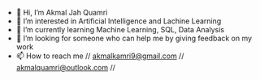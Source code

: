 - 👋 Hi, I’m Akmal Jah Quamri
- 👀 I’m interested in Artificial Intelligence and Lachine Learning
- 🌱 I’m currently learning Machine Learning, SQL, Data Analysis
- 💞️ I’m looking for someone who can help me by giving feedback on my work
- 📫 How to reach me // akmalkamri9@gmail.com // akmalquamri@outlook.com // 

<!---
akmal1994/akmal1994 is a ✨ special ✨ repository because its `README.md` (this file) appears on your GitHub profile.
You can click the Preview link to take a look at your changes.
--->
